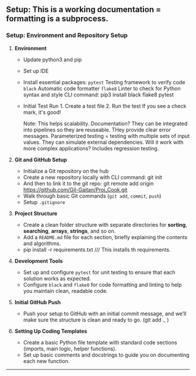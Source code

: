 **Setup**:
This is a working documentation = formatting is a subprocess.
---

### **Setup: Environment and Repository Setup**
1. **Environment**
   - Update python3 and pip
   - Set up IDE
   - Install essential packages:
         `pytest`    Testing framework to verify code
         `black`     Automatic code formatter
         `flake8`    Linter to check for Python syntax and style
      CLI command: pip3 install black flake8 pytest

   - Initial Test Run
         1. Create a test file
         2. Run the test
      If you see a check mark, it's good!

      Note: This helps scalability. Documentation? They can be integrated into pipelines so they are reuseable. THey provide clear error messages. Parameterized testing = testing with multiple sets of input values. They can simulate external dependencies. Will it work with more complex applications? Includes regression testing.

2. **Git and GitHub Setup**
   - Initialize a Git repository on the hub
   - Create a new repository locally with CLI command: git init
   - And then to link it to the git repo: git remote add origin https://github.com/Gil-Gaitan/Proj_Cook.git
   - Walk through basic Git commands (`git add`, `commit`, `push`)
   - Setup `.gitignore`

3. **Project Structure**
   - Create a clean folder structure with separate directories for **sorting**, **searching**, **arrays**, **strings**, and so on.
   - Add a `README.md` file for each section, briefly explaining the contents and algorithms.
   - pip install -r requirements.txt /// This installs th requirements.

4. **Development Tools**
   - Set up and configure `pytest` for unit testing to ensure that each solution works as expected.
   - Configure `black` and `flake8` for code formatting and linting to help you maintain clean, readable code.

5. **Initial GitHub Push**
   - Push your setup to GitHub with an initial commit message, and we’ll make sure the structure is clean and ready to go. (git add ., )

6. **Setting Up Coding Templates**
   - Create a basic Python file template with standard code sections (imports, main logic, helper functions).
   - Set up basic comments and docstrings to guide you on documenting each new function.

---
